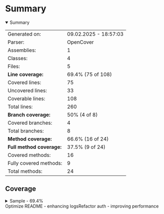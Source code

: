 # Summary
<details open><summary>Summary</summary>

|||
|:---|:---|
| Generated on: | 09.02.2025 - 18:57:03 |
| Parser: | OpenCover |
| Assemblies: | 1 |
| Classes: | 4 |
| Files: | 5 |
| **Line coverage:** | 69.4% (75 of 108) |
| Covered lines: | 75 |
| Uncovered lines: | 33 |
| Coverable lines: | 108 |
| Total lines: | 260 |
| **Branch coverage:** | 50% (4 of 8) |
| Covered branches: | 4 |
| Total branches: | 8 |
| **Method coverage:** | 66.6% (16 of 24) |
| **Full method coverage:** | 37.5% (9 of 24) |
| Covered methods: | 16 |
| Fully covered methods: | 9 |
| Total methods: | 24 |

</details>

## Coverage
<details><summary>Sample - 69.4%</summary>

|**Name**|**Line**|**Branch**|**Method**|**Full method**|
|:---|---:|---:|---:|---:|
|**Sample**|**69.4%**|**50%**|**66.6%**|**37.5%**|
|Sample.PartialClass|54.5%|50%|50%|33.3%|
|Test.Program|100%||100%|100%|
|Test.TestClass|72.7%|50%|80%|20%|
|Test.TestClass2|63.1%|50%|60%|30%|

</details>
Optimize README - enhancing logsRefactor auth - improving performance